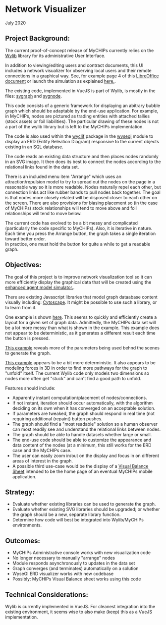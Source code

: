 # Network Visualizer
July 2020

## Project Background:
The current proof-of-concept release of MyCHIPs currently relies on the
[Wylib](http://github.com/gotchoices/wylib) library for its administrative
User Interface.

In addition to viewing/editing users and contract documents, this UI includes a 
network visualizer for observing local users and their remote connections in a 
graphical way.  See, for example page 4 of this [LibreOffice document](doc/Lifts.odg) 
or launch the simulation as explained [here.](test/sim/README.simdock).

The existing code, implemented in VueJS is part of Wylib, is mostly in the files:
[svgraph](http://github.com/gotchoices/wylib/src/svgraph.vue) and
[svgnode](http://github.com/gotchoices/wylib/src/svgnode.vue).

This code consists of a generic framework for displaying an abitrary bubble graph
which should be adaptable by the end-use application.  For example, in MyCHIPs, 
nodes are pictured as trading entities with attached tallies 
(stock assets or foil liabilities).  The particular drawing of these nodes is not
a part of the wylib library but is left to the MyCHIPs implementation.

The code is also used within the [wyclif](http://github.com/gotchoices/wyclif) 
package in the [wysegi](http://github.com/gotchoices/wyclif/src/wysegi) module
to display an ERD (Entity Releation Diagram) responsive to the current objects 
existing in an SQL database.

The code reads an existing data structure and then places nodes randomly in an 
SVG image.  It then does its best to connect the nodes according to the relational 
links found in the data set.

There is an included menu item "Arrange" which uses an attraction/repulsion model to 
try to spread out the nodes on the page in a reasonable way so it is more readable.
Nodes naturally repel each other, but connection links act like rubber bands to pull
nodes back together.  The goal is that nodes more closely related will be disposed
closer to each other on the screen.  There are also provisions for biasing placement
so (in the case of MyCHIPs) stock relationships will tend to move above and foil
relationships will tend to move below.

The current code has evolved to be a bit messy and complicated (particularly the 
code specific to MyCHIPs).  Also, it is iterative in nature.  Each time you press the
Arrange button, the graph takes a single iteration toward better order.  
In practice, one must hold the button for quite a while to get a readable graph.


## Objectives:
The goal of this project is to improve network visualization tool so it can more
efficiently display the graphical data that will be created using the 
[enhanced agent model simulator.](doc/projects/Agent_Model.md).

There are existing Javascript libraries that model graph dataabase content visually
including: [Cytoscape](https://js.cytoscape.org/).  It might be possible to use
such a library, or to learn from it.

One example is shown [here](https://cytoscape.org/cytoscape.js-cose-bilkent/).
This seems to quickly and efficiently create a layout for a given set of graph
data.  Admittedly, the MyCHIPs data set will be a lot more messy than what is shown
in the example.  This example does not appear to be deterministic, as it generates
a different result each time the button is pressed.

[This example](https://ivis-at-bilkent.github.io/cytoscape.js-fcose/demo.html)
reveals more of the parameters being used behnd the scenes to generate the graph.

[This example](https://cytoscape.org/cytoscape.js-cola/) appears to be a bit more
deterministic.  It also appears to be modeling forces in 3D in order to find more
pathways for the graph to "unfold" itself.  The current Wylib code only models
two dimensions so nodes more often get "stuck" and can't find a good path to
unfold.

Features should include:
- Apparently instant computation/placement of nodes/connections.
- If not instant, iteration should occur automatically, with the algorithm
  deciding on its own when it has converged on an acceptable solution.
- If parameters are tweaked, the graph should respond in real time (not requiring 
  additional (repaint) button pushes.
- The graph should find a "most readable" solution so a human observer can most
  readily see and understand the relational links between nodes.
- The graph should be able to handle datasets whether large or small.
- The end-use code should be able to customize the appearance and data content of 
  the nodes (at a minimum, this still works for the ERD case and the MyCHIPs case.
- The user can easily zoom in/out on the display and focus in on different areas
  of interest in the graph.
- A possible third use-case would be the display of a
  [Visual Balance Sheet](doc/VisualBS.odg) intended to be the home page of an
  eventual MyCHIPs mobile application.

## Strategy:
- Evaluate whether existing libraries can be used to generate the graph.
- Evaluate whether existing SVG libraries should be upgraded; or
  whether the graph should be a new, separate library function.
- Determine how code will best be integrated into Wylib/MyCHIPs environments.

## Outcomes:
- MyCHIPs Administrative console works with new visualization code
- No longer necessary to manually "arrange" nodes
- Module responds asynchronously to updates in the data set
- Graph converges (and terminates) automatically on a solution
- WyseGI ERD visualizer works with new codebase
- Possibly: MyCHIPs Visual Balance sheet works using this code

## Technical Considerations:
Wylib is currently implemented in VueJS.  For cleanest integration into the
existing environment, it seems wise to also make (keep) this as a VueJS
implementation.

